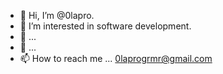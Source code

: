- 👋 Hi, I’m @0lapro.
- 👀 I’m interested in software development.
- 🌱 ...
- 💞️ ...
- 📫 How to reach me ... <0laprogrmr@gmail.com>

<!---
0lapro/0lapro is a ✨ special ✨ repository because its `README.md` (this file) appears on your GitHub profile.
You can click the Preview link to take a look at your changes.
--->
